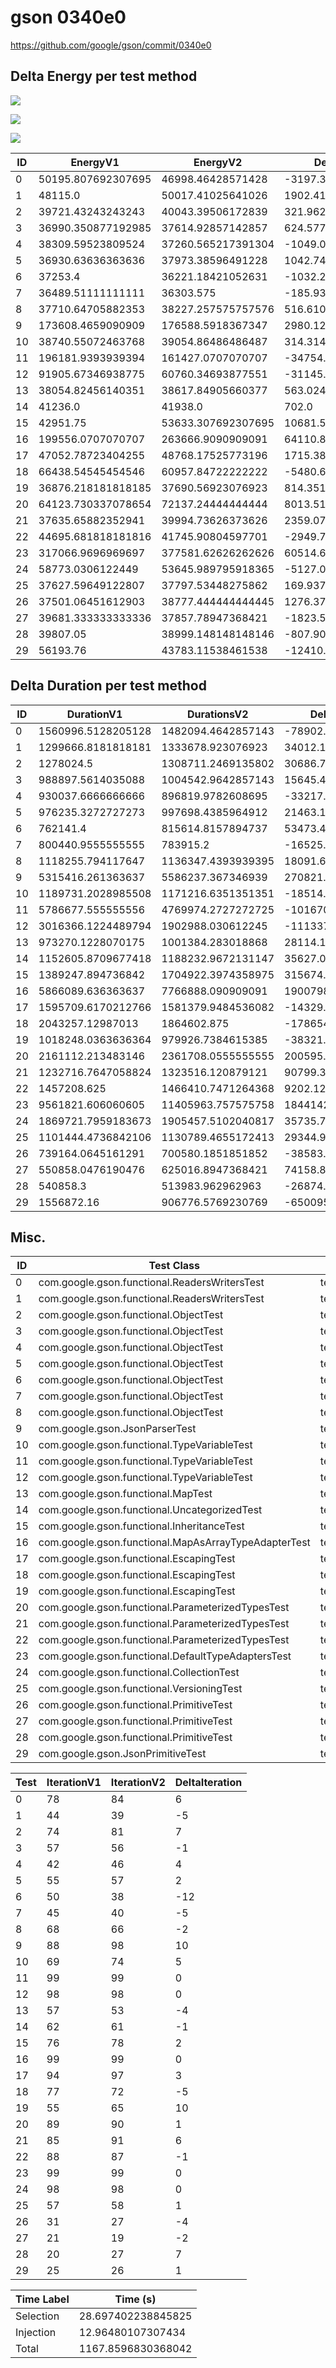 # gson 0340e0


https://github.com/google/gson/commit/0340e0



## Delta Energy per test method

![](./gson_delta_energy_0_v.png)

![](./gson_delta_energy_1_v.png)

![](./gson_delta_energy_2_v.png)


| ID | EnergyV1 | EnergyV2 | DeltaEnergy | σV1 | σV2 |
| --- | --- | --- | --- | --- | --- |
| 0 | 50195.807692307695 | 46998.46428571428 | -3197.3434065934125 | 19616.11560914196 | 17922.9459402548 |
| 1 | 48115.0 | 50017.41025641026 | 1902.4102564102577 | 24227.35136726108 | 28679.553051194944 |
| 2 | 39721.43243243243 | 40043.39506172839 | 321.9626292959583 | 11522.646371714998 | 10808.503876182729 |
| 3 | 36990.350877192985 | 37614.92857142857 | 624.5776942355878 | 5360.9784308962035 | 3971.7034482212093 |
| 4 | 38309.59523809524 | 37260.565217391304 | -1049.0300207039327 | 11919.481440581141 | 6281.330579936257 |
| 5 | 36930.63636363636 | 37973.38596491228 | 1042.749601275922 | 3927.7681442571584 | 6739.027749529291 |
| 6 | 37253.4 | 36221.18421052631 | -1032.2157894736883 | 4544.399093389576 | 3531.775674279852 |
| 7 | 36489.51111111111 | 36303.575 | -185.93611111111386 | 5182.011199534286 | 4554.262848625999 |
| 8 | 37710.64705882353 | 38227.257575757576 | 516.6105169340444 | 6916.429994978085 | 9248.774795697727 |
| 9 | 173608.4659090909 | 176588.5918367347 | 2980.1259276437922 | 432828.8686213575 | 419913.79266521655 |
| 10 | 38740.55072463768 | 39054.86486486487 | 314.3141402271867 | 7066.569863712617 | 6576.239322773095 |
| 11 | 196181.9393939394 | 161427.0707070707 | -34754.86868686869 | 440400.5352266452 | 365205.67915357684 |
| 12 | 91905.67346938775 | 60760.34693877551 | -31145.32653061224 | 229053.36046948264 | 25014.63833564873 |
| 13 | 38054.82456140351 | 38617.84905660377 | 563.0244952002613 | 5269.647979596968 | 4812.099523728983 |
| 14 | 41236.0 | 41938.0 | 702.0 | 8418.58872932681 | 9181.776596901595 |
| 15 | 42951.75 | 53633.307692307695 | 10681.557692307695 | 13997.580666075459 | 40035.58476844667 |
| 16 | 199556.0707070707 | 263666.9090909091 | 64110.83838383842 | 398818.5049899886 | 509568.4747363726 |
| 17 | 47052.78723404255 | 48768.17525773196 | 1715.3880236894038 | 17622.9387301507 | 17833.052365201147 |
| 18 | 66438.54545454546 | 60957.84722222222 | -5480.698232323237 | 67701.2207658252 | 56694.82446412834 |
| 19 | 36876.218181818185 | 37690.56923076923 | 814.3510489510445 | 3710.5623817368073 | 4472.801957710559 |
| 20 | 64123.730337078654 | 72137.24444444444 | 8013.514107365787 | 60031.65770831404 | 77444.91338254008 |
| 21 | 37635.65882352941 | 39994.73626373626 | 2359.077440206849 | 6995.097425303023 | 24328.50924861845 |
| 22 | 44695.681818181816 | 41745.90804597701 | -2949.773772204804 | 15564.903814019199 | 11935.341464600075 |
| 23 | 317066.9696969697 | 377581.62626262626 | 60514.656565656536 | 240897.24954966802 | 280005.84296448936 |
| 24 | 58773.0306122449 | 53645.989795918365 | -5127.040816326531 | 23025.714572197045 | 21401.941518114512 |
| 25 | 37627.59649122807 | 37797.53448275862 | 169.93799153055443 | 5710.47528012336 | 6124.570048851895 |
| 26 | 37501.06451612903 | 38777.444444444445 | 1276.3799283154149 | 4667.213591160692 | 5792.143531660627 |
| 27 | 39681.333333333336 | 37857.78947368421 | -1823.5438596491222 | 2822.9765839713928 | 3452.4849720157304 |
| 28 | 39807.05 | 38999.148148148146 | -807.9018518518569 | 4577.082482051203 | 4379.124778983122 |
| 29 | 56193.76 | 43783.11538461538 | -12410.64461538462 | 27856.36108938854 | 15315.668285293592 |

## Delta Duration per test method


| ID | DurationV1 | DurationsV2 | DeltaDuration |
| --- | --- | --- | --- |
| 0 | 1560996.5128205128 | 1482094.4642857143 | -78902.04853479844 |
| 1 | 1299666.8181818181 | 1333678.923076923 | 34012.10489510489 |
| 2 | 1278024.5 | 1308711.2469135802 | 30686.746913580224 |
| 3 | 988897.5614035088 | 1004542.9642857143 | 15645.402882205555 |
| 4 | 930037.6666666666 | 896819.9782608695 | -33217.68840579712 |
| 5 | 976235.3272727273 | 997698.4385964912 | 21463.111323763966 |
| 6 | 762141.4 | 815614.8157894737 | 53473.415789473685 |
| 7 | 800440.9555555555 | 783915.2 | -16525.755555555574 |
| 8 | 1118255.794117647 | 1136347.4393939395 | 18091.64527629246 |
| 9 | 5315416.261363637 | 5586237.367346939 | 270821.105983302 |
| 10 | 1189731.2028985508 | 1171216.6351351351 | -18514.56776341563 |
| 11 | 5786677.555555556 | 4769974.2727272725 | -1016703.2828282835 |
| 12 | 3016366.1224489794 | 1902988.030612245 | -1113378.0918367344 |
| 13 | 973270.1228070175 | 1001384.283018868 | 28114.160211850423 |
| 14 | 1152605.8709677418 | 1188232.9672131147 | 35627.0962453729 |
| 15 | 1389247.894736842 | 1704922.3974358975 | 315674.5026990555 |
| 16 | 5866089.636363637 | 7766888.090909091 | 1900798.4545454541 |
| 17 | 1595709.6170212766 | 1581379.9484536082 | -14329.668567668414 |
| 18 | 2043257.12987013 | 1864602.875 | -178654.25487012998 |
| 19 | 1018248.0363636364 | 979926.7384615385 | -38321.297902097926 |
| 20 | 2161112.213483146 | 2361708.0555555555 | 200595.84207240958 |
| 21 | 1232716.7647058824 | 1323516.120879121 | 90799.35617323848 |
| 22 | 1457208.625 | 1466410.7471264368 | 9202.122126436792 |
| 23 | 9561821.606060605 | 11405963.757575758 | 1844142.1515151523 |
| 24 | 1869721.7959183673 | 1905457.5102040817 | 35735.71428571432 |
| 25 | 1101444.4736842106 | 1130789.4655172413 | 29344.991833030712 |
| 26 | 739164.0645161291 | 700580.1851851852 | -38583.87933094392 |
| 27 | 550858.0476190476 | 625016.8947368421 | 74158.84711779456 |
| 28 | 540858.3 | 513983.962962963 | -26874.33703703707 |
| 29 | 1556872.16 | 906776.5769230769 | -650095.583076923 |

## Misc.

| ID | Test Class | Test Method |
| --- | --- | --- |
| 0 | com.google.gson.functional.ReadersWritersTest | testReadWriteTwoObjects |
| 1 | com.google.gson.functional.ReadersWritersTest | testReaderForDeserialization |
| 2 | com.google.gson.functional.ObjectTest | testArrayOfArraysDeserialization |
| 3 | com.google.gson.functional.ObjectTest | testNestedDeserialization |
| 4 | com.google.gson.functional.ObjectTest | testBagOfPrimitiveWrappersDeserialization |
| 5 | com.google.gson.functional.ObjectTest | testNullFieldsDeserialization |
| 6 | com.google.gson.functional.ObjectTest | testBagOfPrimitivesDeserialization |
| 7 | com.google.gson.functional.ObjectTest | testObjectFieldNamesWithoutQuotesDeserialization |
| 8 | com.google.gson.functional.ObjectTest | testArrayOfObjectsDeserialization |
| 9 | com.google.gson.JsonParserTest | testReadWriteTwoObjects |
| 10 | com.google.gson.functional.TypeVariableTest | testBasicTypeVariables |
| 11 | com.google.gson.functional.TypeVariableTest | testAdvancedTypeVariables |
| 12 | com.google.gson.functional.TypeVariableTest | testTypeVariablesViaTypeParameter |
| 13 | com.google.gson.functional.MapTest | testReadMapsWithEmptyStringKey |
| 14 | com.google.gson.functional.UncategorizedTest | testGsonInstanceReusableForSerializationAndDeserialization |
| 15 | com.google.gson.functional.InheritanceTest | testSubClassDeserialization |
| 16 | com.google.gson.functional.MapAsArrayTypeAdapterTest | testSerializeComplexMapWithTypeAdapter |
| 17 | com.google.gson.functional.EscapingTest | testGsonAcceptsEscapedAndNonEscapedJsonDeserialization |
| 18 | com.google.gson.functional.EscapingTest | testEscapingObjectFields |
| 19 | com.google.gson.functional.EscapingTest | testGsonDoubleDeserialization |
| 20 | com.google.gson.functional.ParameterizedTypesTest | testParameterizedTypeDeserialization |
| 21 | com.google.gson.functional.ParameterizedTypesTest | testParameterizedTypeWithReaderDeserialization |
| 22 | com.google.gson.functional.ParameterizedTypesTest | testTypesWithMultipleParametersDeserialization |
| 23 | com.google.gson.functional.DefaultTypeAdaptersTest | testNullSerialization |
| 24 | com.google.gson.functional.CollectionTest | testWildcardCollectionField |
| 25 | com.google.gson.functional.VersioningTest | testVersionedGsonWithUnversionedClassesDeserialization |
| 26 | com.google.gson.functional.PrimitiveTest | testBooleanDeserialization |
| 27 | com.google.gson.functional.PrimitiveTest | testDeserializeJsonObjectAsBooleanPrimitive |
| 28 | com.google.gson.functional.PrimitiveTest | testDeserializeJsonArrayAsBooleanWrapper |
| 29 | com.google.gson.JsonPrimitiveTest | testParsingStringAsBoolean |




| Test | IterationV1 | IterationV2 | DeltaIteration |
| --- | --- | --- | --- |
| 0 | 78 | 84 | 6 |
| 1 | 44 | 39 | -5 |
| 2 | 74 | 81 | 7 |
| 3 | 57 | 56 | -1 |
| 4 | 42 | 46 | 4 |
| 5 | 55 | 57 | 2 |
| 6 | 50 | 38 | -12 |
| 7 | 45 | 40 | -5 |
| 8 | 68 | 66 | -2 |
| 9 | 88 | 98 | 10 |
| 10 | 69 | 74 | 5 |
| 11 | 99 | 99 | 0 |
| 12 | 98 | 98 | 0 |
| 13 | 57 | 53 | -4 |
| 14 | 62 | 61 | -1 |
| 15 | 76 | 78 | 2 |
| 16 | 99 | 99 | 0 |
| 17 | 94 | 97 | 3 |
| 18 | 77 | 72 | -5 |
| 19 | 55 | 65 | 10 |
| 20 | 89 | 90 | 1 |
| 21 | 85 | 91 | 6 |
| 22 | 88 | 87 | -1 |
| 23 | 99 | 99 | 0 |
| 24 | 98 | 98 | 0 |
| 25 | 57 | 58 | 1 |
| 26 | 31 | 27 | -4 |
| 27 | 21 | 19 | -2 |
| 28 | 20 | 27 | 7 |
| 29 | 25 | 26 | 1 |



| Time Label | Time (s) |
| --- | --- |
| Selection | 28.697402238845825 |
| Injection | 12.96480107307434 |
| Total | 1167.8596830368042 |


